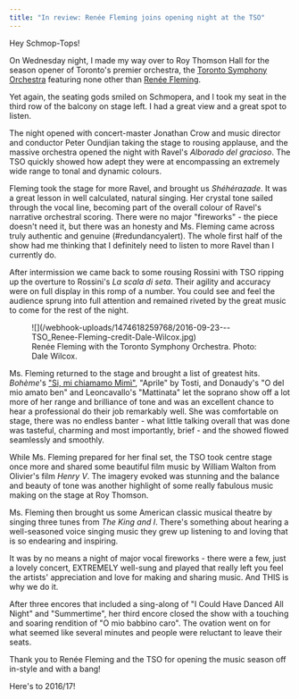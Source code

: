 ```yaml
---
title: "In review: Renée Fleming joins opening night at the TSO"
---
```


Hey Schmop-Tops!

On Wednesday night, I made my way over to Roy Thomson Hall for the season opener of Toronto's premier orchestra, the [Toronto Symphony Orchestra](/scene/companies/toronto-symphony-orchestra/) featuring none other than [Renée Fleming](/scene/people/renee-fleming/). 

Yet again, the seating gods smiled on Schmopera, and I took my seat in the third row of the balcony on stage left. I had a great view and a great spot to listen. 

The night opened with concert-master Jonathan Crow and music director and conductor Peter Oundjian taking the stage to rousing applause, and the massive orchestra opened the night with Ravel's *Alborado del gracioso*. The TSO quickly showed how adept they were at encompassing an extremely wide range to tonal and dynamic colours. 

Fleming took the stage for more Ravel, and brought us *Shéhérazade*. It was a great lesson in well calculated, natural singing. Her crystal tone sailed through the vocal line, becoming part of the overall colour of Ravel's narrative orchestral scoring. There were no major "fireworks" - the piece doesn't need it, but there was an honesty and Ms. Fleming came across truly authentic and genuine (#redundancyalert). The whole first half of the show had me thinking that I definitely need to listen to more Ravel than I currently do. 

After intermission we came back to some rousing Rossini with TSO ripping up the overture to Rossini's *La scala di seta*. Their agility and accuracy were on full display in this romp of a number. You could see and feel the audience sprung into full attention and remained riveted by the great music to come for the rest of the night. 

<figure data-type="image">
![](/webhook-uploads/1474618259768/2016-09-23---TSO_Renee-Fleming-credit-Dale-Wilcox.jpg)
<figcaption>Renée Fleming with the Toronto Symphony Orchestra. Photo: Dale Wilcox.</figcaption>
</figure>

Ms. Fleming returned to the stage and brought a list of greatest hits. *Bohème*'s ["Si, mi chiamamo Mimì"](http://store.schmopera.com/products/they-call-me-mimi-womens-t-shirt), "Aprile" by Tosti, and Donaudy's "O del mio amato ben" and Leoncavallo's "Mattinata" let the soprano show off a lot more of her range and brilliance of tone and was an excellent chance to hear a professional do their job remarkably well. She was comfortable on stage, there was no endless banter - what little talking overall that was done was tasteful, charming and most importantly, brief - and the showed flowed seamlessly and smoothly. 

While Ms. Fleming prepared for her final set, the TSO took centre stage once more and shared some beautiful film music by William Walton from Olivier's film *Henry V*. The imagery evoked was stunning and the balance and beauty of tone was another highlight of some really fabulous music making on the stage at Roy Thomson. 

Ms. Fleming then brought us some American classic musical theatre by singing three tunes from *The King and I*. There's something about hearing a well-seasoned voice singing music they grew up listening to and loving that is so endearing and inspiring. 

It was by no means a night of major vocal fireworks - there were a few, just a lovely concert, EXTREMELY well-sung and played that really left you feel the artists' appreciation and love for making and sharing music. And THIS is why we do it. 

After three encores that included a sing-along of "I Could Have Danced All Night" and "Summertime", her third encore closed the show with a touching and soaring rendition of "O mio babbino caro". The ovation went on for what seemed like several minutes and people were reluctant to leave their seats. 

Thank you to Renée Fleming and the TSO for opening the music season off in-style and with a bang! 

Here's to 2016/17! 
